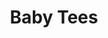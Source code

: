 ---
layout: gallery
title: Baby Tees
permalink: /gallery/babytees
images:
  - babytees/1.jpg
  - babytees/2.jpg
  - babytees/3.jpg
  - babytees/4.jpg
---